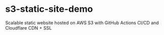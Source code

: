 # s3-static-site-demo
Scalable static website hosted on AWS S3 with GitHub Actions CI/CD and Cloudflare CDN + SSL
